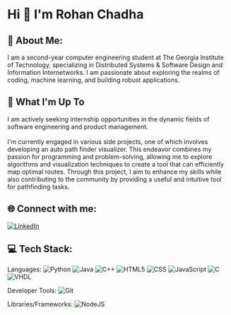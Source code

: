 # Hi 👋 I'm Rohan Chadha

## 💫 About Me:
I am a second-year computer engineering student at The Georgia Institute of Technology, specializing in Distributed Systems & Software Design and Information Internetworks. I am passionate about exploring the realms of coding, machine learning, and building robust applications.

## 🚀 What I'm Up To
I am actively seeking internship opportunities in the dynamic fields of software engineering and product management.<br><br>
I'm currently engaged in various side projects, one of which involves developing an auto path finder visualizer. This endeavor combines my passion for programming and problem-solving, allowing me to explore algorithms and visualization techniques to create a tool that can efficiently map optimal routes. Through this project, I aim to enhance my skills while also contributing to the community by providing a useful and intuitive tool for pathfinding tasks.

## 🌐 Connect with me:
[![LinkedIn](https://img.shields.io/badge/LinkedIn-%230077B5.svg?logo=linkedin&logoColor=white)](https://linkedin.com/in/linkedin.com/in/chadha-rohan) 

## 💻 Tech Stack:
Languages:
![Python](https://img.shields.io/badge/python-%233776AB.svg?style=for-the-badge&logo=python&logoColor=white)
![Java](https://img.shields.io/badge/java-%23ED8B00.svg?style=for-the-badge&logo=java&logoColor=white)
![C++](https://img.shields.io/badge/c++-%2300599C.svg?style=for-the-badge&logo=c%2B%2B&logoColor=white)
![HTML5](https://img.shields.io/badge/html5-%23E34F26.svg?style=for-the-badge&logo=html5&logoColor=white)
![CSS](https://img.shields.io/badge/css-%231572B6.svg?style=for-the-badge&logo=css3&logoColor=white)
![JavaScript](https://img.shields.io/badge/javascript-%23323330.svg?style=for-the-badge&logo=javascript&logoColor=%23F7DF1E)
![C](https://img.shields.io/badge/C-00599C?style=for-the-badge&logo=c&logoColor=white)
![VHDL](https://img.shields.io/badge/VHDL-%234C709D.svg?style=for-the-badge&logo=V&logoColor=white)

Developer Tools:
![Git](https://img.shields.io/badge/git-%23F05033.svg?style=for-the-badge&logo=git&logoColor=white)

Libraries/Frameworks:
![NodeJS](https://img.shields.io/badge/node.js-6DA55F?style=for-the-badge&logo=node.js&logoColor=white)
